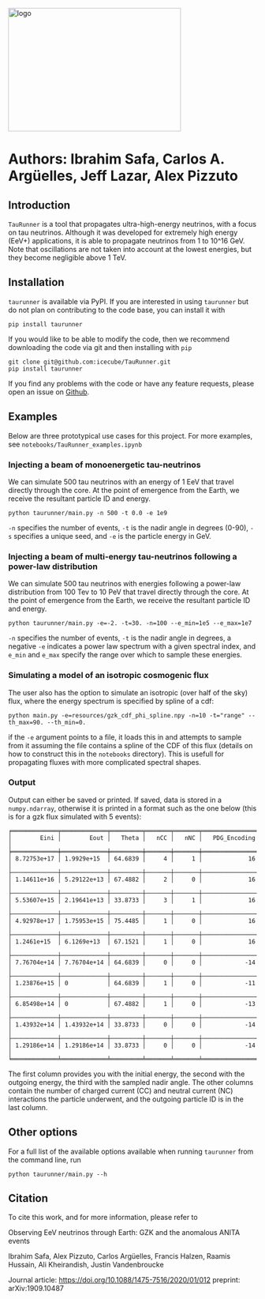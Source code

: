 <img src="https://icecube.wisc.edu/~isafa/TauRunner.jpg" alt="logo"
	title="taurunner logo" width="350" height="250" />
 

Authors: Ibrahim Safa, Carlos A. Argüelles, Jeff Lazar, Alex Pizzuto
=======

## Introduction

`TauRunner` is a tool that propagates ultra-high-energy neutrinos, with a focus on tau neutrinos. Although it was developed for extremely high energy (EeV+) applications, it is able to propagate neutrinos from 1 to 10^16 GeV. Note that oscillations are not taken into account at the lowest energies, but they become negligible above 1 TeV.   

## Installation

`taurunner` is available via PyPI. If you are interested in using `taurunner` but do not plan on contributing to the code base, you can install it with
```console
pip install taurunner
```

If you would like to be able to modify the code, then we recommend downloading the code via git and then installing with `pip`
```console
git clone git@github.com:icecube/TauRunner.git
pip install taurunner
```

If you find any problems with the code or have any feature requests, please open an issue on [Github](https://github.com/icecube/TauRunner/issues).

## Examples
Below are three prototypical use cases for this project. For more examples, see `notebooks/TauRunner_examples.ipynb`

### Injecting a beam of monoenergetic tau-neutrinos
We can simulate 500 tau neutrinos with an energy of 1 EeV that travel directly through the core. At the point of emergence from the Earth, we receive the resultant particle ID and energy.
```console
python taurunner/main.py -n 500 -t 0.0 -e 1e9
```
`-n` specifies the number of events, `-t` is the nadir angle in degrees (0-90), `-s` specifies a unique seed, and `-e` is the particle energy in GeV. 

### Injecting a beam of multi-energy tau-neutrinos following a power-law distribution

We can simulate 500 tau neutrinos with energies following a power-law distribution from 100 Tev to 10 PeV that travel directly through the core. At the point of emergence from the Earth, we receive the resultant particle ID and energy.
```console
python taurunner/main.py -e=-2. -t=30. -n=100 --e_min=1e5 --e_max=1e7
```
`-n` specifies the number of events, `-t` is the nadir angle in degrees, a negative `-e` indicates a power law spectrum with a given spectral index, and `e_min` and `e_max` specify the range over which to sample these energies.

### Simulating a model of an isotropic cosmogenic flux
The user also has the option to simulate an isotropic (over half of the sky) flux, where the energy spectrum is specified by spline of a cdf:
```console
python main.py -e=resources/gzk_cdf_phi_spline.npy -n=10 -t="range" --th_max=90. --th_min=0.
```
if the `-e` argument points to a file, it loads this in and attempts to sample from it assuming the file contains a spline of the CDF of this flux (details on how to construct this in the `notebooks` directory). This is usefull for propagating fluxes with more complicated spectral shapes. 

### Output
Output can either be saved or printed. If saved, data is stored in a `numpy.ndarray`, otherwise it is printed in a format such as the one below (this is for a gzk flux simulated with 5 events):
```console
╒═════════════╤═════════════╤═════════╤═══════╤═══════╤════════════════╕
│        Eini │        Eout │   Theta │   nCC │   nNC │   PDG_Encoding │
╞═════════════╪═════════════╪═════════╪═══════╪═══════╪════════════════╡
│ 8.72753e+17 │ 1.9929e+15  │ 64.6839 │     4 │     1 │             16 │
├─────────────┼─────────────┼─────────┼───────┼───────┼────────────────┤
│ 1.14611e+16 │ 5.29122e+13 │ 67.4882 │     2 │     0 │             16 │
├─────────────┼─────────────┼─────────┼───────┼───────┼────────────────┤
│ 5.53607e+15 │ 2.19641e+13 │ 33.8733 │     3 │     1 │             16 │
├─────────────┼─────────────┼─────────┼───────┼───────┼────────────────┤
│ 4.92978e+17 │ 1.75953e+15 │ 75.4485 │     1 │     0 │             16 │
├─────────────┼─────────────┼─────────┼───────┼───────┼────────────────┤
│ 1.2461e+15  │ 6.1269e+13  │ 67.1521 │     1 │     0 │             16 │
├─────────────┼─────────────┼─────────┼───────┼───────┼────────────────┤
│ 7.76704e+14 │ 7.76704e+14 │ 64.6839 │     0 │     0 │            -14 │
├─────────────┼─────────────┼─────────┼───────┼───────┼────────────────┤
│ 1.23876e+15 │ 0           │ 64.6839 │     1 │     0 │            -11 │
├─────────────┼─────────────┼─────────┼───────┼───────┼────────────────┤
│ 6.85498e+14 │ 0           │ 67.4882 │     1 │     0 │            -13 │
├─────────────┼─────────────┼─────────┼───────┼───────┼────────────────┤
│ 1.43932e+14 │ 1.43932e+14 │ 33.8733 │     0 │     0 │            -14 │
├─────────────┼─────────────┼─────────┼───────┼───────┼────────────────┤
│ 1.29186e+14 │ 1.29186e+14 │ 33.8733 │     0 │     0 │            -14 │
╘═════════════╧═════════════╧═════════╧═══════╧═══════╧════════════════╛
```
The first column provides you with the initial energy, the second with the outgoing energy, the third with the sampled nadir angle. The other columns contain the number of charged current (CC) and neutral current (NC) interactions the particle underwent, and the outgoing particle ID is in the last column.

## Other options
For a full list of the available options available when running `taurunner` from the command line, run
```console
python taurunner/main.py --h
```

## Citation

To cite this work, and for more information, please refer to

Observing EeV neutrinos through Earth: GZK and the anomalous ANITA events

Ibrahim Safa, Alex Pizzuto, Carlos Argüelles, Francis Halzen, Raamis Hussain, Ali Kheirandish, Justin Vandenbroucke

Journal article: https://doi.org/10.1088/1475-7516/2020/01/012
preprint: arXiv:1909.10487

